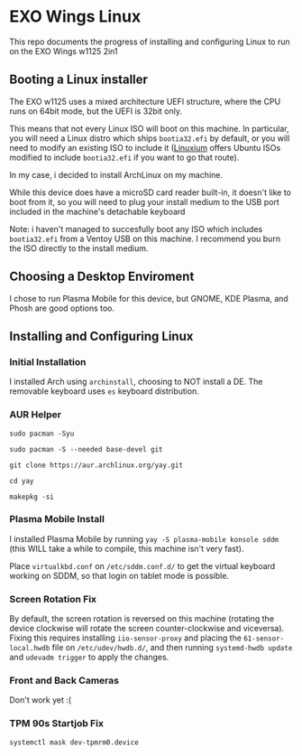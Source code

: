 # EXO Wings Linux
This repo documents the progress of installing and configuring Linux to run on the EXO Wings w1125 2in1

## Booting a Linux installer
The EXO w1125 uses a mixed architecture UEFI structure, where the CPU runs on 64bit mode, but the UEFI is 32bit only.

This means that not every Linux ISO will boot on this machine. In particular, you will need a Linux distro which ships `bootia32.efi` by default, or you will need to modify an existing ISO to include it ([Linuxium](https://linuxiumcomau.blogspot.com/search/label/ISOs) offers Ubuntu ISOs modified to include `bootia32.efi` if you want to go that route).

In my case, i decided to install ArchLinux on my machine.

While this device does have a microSD card reader built-in, it doesn't like to boot from it, so you will need to plug your install medium to the USB port included in the machine's detachable keyboard

Note: i haven't managed to succesfully boot any ISO which includes `bootia32.efi` from a Ventoy USB on this machine. I recommend you burn the ISO directly to the install medium.

## Choosing a Desktop Enviroment
I chose to run Plasma Mobile for this device, but GNOME, KDE Plasma, and Phosh are good options too.

## Installing and Configuring Linux
### Initial Installation
I installed Arch using `archinstall`, choosing to NOT install a DE. The removable keyboard uses `es` keyboard distribution.

### AUR Helper
`sudo pacman -Syu`

`sudo pacman -S --needed base-devel git`

`git clone https://aur.archlinux.org/yay.git`

`cd yay`

`makepkg -si`

### Plasma Mobile Install
I installed Plasma Mobile by running `yay -S plasma-mobile konsole sddm` (this WILL take a while to compile, this machine isn't very fast).

Place `virtualkbd.conf` on `/etc/sddm.conf.d/` to get the virtual keyboard working on SDDM, so that login on tablet mode is possible. 

### Screen Rotation Fix
By default, the screen rotation is reversed on this machine (rotating the device clockwise will rotate the screen counter-clockwise and viceversa). Fixing this requires installing `iio-sensor-proxy` and placing the `61-sensor-local.hwdb` file on `/etc/udev/hwdb.d/`, and then running `systemd-hwdb update` and `udevadm trigger` to apply the changes.

### Front and Back Cameras
Don't work yet :(

### TPM 90s Startjob Fix
`systemctl mask dev-tpmrm0.device`
